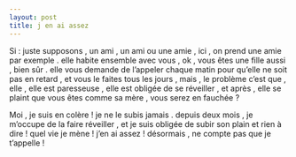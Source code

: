 ```yaml
---
layout: post
title: j en ai assez
---
```


Si : juste supposons , un ami , un ami ou une amie , ici , on prend une amie par exemple . elle habite ensemble avec vous , ok , vous êtes une fille aussi , bien sûr . elle vous demande de l’appeler chaque matin pour qu’elle ne soit pas en retard , et vous le faites tous les jours , mais , le problème c’est que , elle , elle est paresseuse , elle est obligée de se réveiller , et après , elle se plaint que vous êtes comme sa mère , vous serez en fauchée ?

Moi , je suis en colère ! je ne le subis jamais . depuis deux mois , je m’occupe de la faire réveiller , et je suis obligée de subir son plain et rien à dire ! quel vie je mène ! j’en ai assez ! désormais , ne compte pas que je t’appelle !
